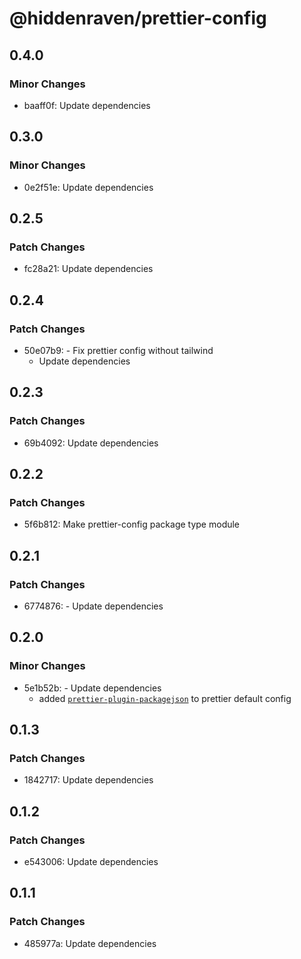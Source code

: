 # @hiddenraven/prettier-config

## 0.4.0

### Minor Changes

- baaff0f: Update dependencies

## 0.3.0

### Minor Changes

- 0e2f51e: Update dependencies

## 0.2.5

### Patch Changes

- fc28a21: Update dependencies

## 0.2.4

### Patch Changes

- 50e07b9: - Fix prettier config without tailwind
  - Update dependencies

## 0.2.3

### Patch Changes

- 69b4092: Update dependencies

## 0.2.2

### Patch Changes

- 5f6b812: Make prettier-config package type module

## 0.2.1

### Patch Changes

- 6774876: - Update dependencies

## 0.2.0

### Minor Changes

- 5e1b52b: - Update dependencies
  - added [`prettier-plugin-packagejson`](https://www.npmjs.com/package/prettier-plugin-packagejson) to prettier default config

## 0.1.3

### Patch Changes

- 1842717: Update dependencies

## 0.1.2

### Patch Changes

- e543006: Update dependencies

## 0.1.1

### Patch Changes

- 485977a: Update dependencies
